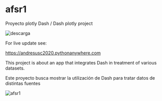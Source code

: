 # afsr1
Proyecto plotly Dash / Dash plotly project

![descarga](https://user-images.githubusercontent.com/56358504/121040174-51107200-c777-11eb-9fbd-3da99a3abe66.png)

For live update see:

https://andresusc2020.pythonanywhere.com

This project is about an app that integrates Dash in treatment of various datasets.

Este proyecto busca mostrar la utilización de Dash para tratar datos de distintas fuentes


![afsr1](https://user-images.githubusercontent.com/56358504/121043304-1a882680-c77a-11eb-97ac-f30f0f8c951e.PNG)




